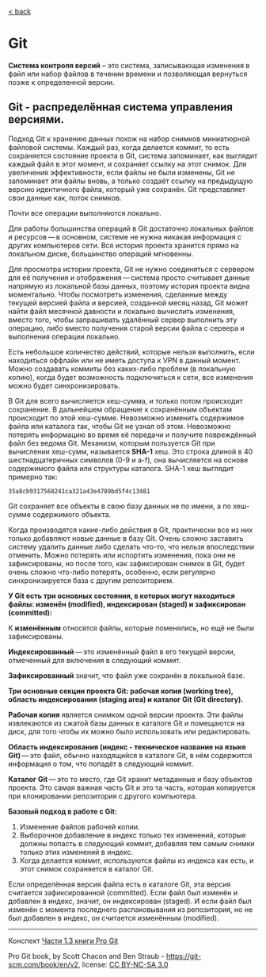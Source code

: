 [< back](/readme.md)

# Git

**Система контроля версий** – это система, записывающая изменения в файл или набор файлов в течении времени и позволяющая вернуться позже к определенной версии.

## Git - распределённая система управления версиями.

Подход Git к хранению данных похож на набор снимков миниатюрной файловой системы. Каждый раз, когда делается коммит, то есть сохраняется состояние проекта в Git, система запоминает, как выглядит каждый файл в этот момент, и сохраняет ссылку на этот снимок. Для увеличения эффективности, если файлы не были изменены, Git не запоминает эти файлы вновь, а только создаёт ссылку на предыдущую версию идентичного файла, который уже сохранён. Git представляет свои данные как, поток снимков.

Почти все операции выполняются локально.

Для работы большинства операций в Git достаточно локальных файлов и ресурсов — в основном, системе не нужна никакая информация с других компьютеров сети. Вся история проекта хранится прямо на локальном диске, большинство операций мгновенны.

Для просмотра истории проекта, Git не нужно соединяться с сервером для её получения и отображения — система просто считывает данные напрямую из локальной базы данных, поэтому история проекта видна моментально. Чтобы посмотреть изменения, сделанные между текущей версией файла и версией, созданной месяц назад, Git может найти файл месячной давности и локально вычислить изменения, вместо того, чтобы запрашивать удалённый сервер выполнить эту операцию, либо вместо получения старой версии файла с сервера и выполнения операции локально.

Есть небольшое количество действий, которые нельзя выполнить, если находиться оффлайн или не иметь доступа к VPN в данный момент. Можно создавать коммиты без каких-либо проблем (в локальную копию), когда будет возможность подключиться к сети, все изменения можно будет синхронизировать.

В Git для всего вычисляется хеш-сумма, и только потом происходит сохранение. В дальнейшем обращение к сохранённым объектам происходит по этой хеш-сумме. Невозможно изменить содержимое файла или каталога так, чтобы Git не узнал об этом. Невозможно потерять информацию во время её передачи и получите повреждённый файл без ведома Git.
Механизм, которым пользуется Git при вычислении хеш-сумм, называется **SHA-1** хеш. Это строка длиной в 40 шестнадцатеричных символов (0-9 и a-f), она вычисляется на основе содержимого файла или структуры каталога. SHA-1 хеш выглядит примерно так:

```
35a8cb9317568241ca321a43e4789bd5f4c13481
```

Git сохраняет все объекты в свою базу данных не по имени, а по хеш-сумме содержимого объекта.

Когда производятся какие-либо действия в Git, практически все из них только добавляют новые данные в базу Git. Очень сложно заставить систему удалить данные либо сделать что-то, что нельзя впоследствии отменить. Можно потерять или испортить изменения, пока они не зафиксированы, но после того, как зафиксирован снимок в Git, будет очень сложно что-либо потерять, особенно, если регулярно синхронизируется база с другим репозиторием.

**У Git есть три основных состояния, в которых могут находиться файлы: изменён (modified), индексирован (staged) и зафиксирован (committed):**

К **изменённым** относятся файлы, которые поменялись, но ещё не были зафиксированы.

**Индексированный** — это изменённый файл в его текущей версии, отмеченный для включения в следующий коммит.

**Зафиксированный** значит, что файл уже сохранён в локальной базе.

**Три основные секции проекта Git: рабочая копия (working tree), область индексирования (staging area) и каталог Git (Git directory).**

**Рабочая копия** является снимком одной версии проекта. Эти файлы извлекаются из сжатой базы данных в каталоге Git и помещаются на диск, для того чтобы их можно было использовать или редактировать.

**Область индексирования (индекс - техническое название на языке Git)** — это файл, обычно находящийся в каталоге Git, в нём содержится информация о том, что попадёт в следующий коммит.

**Каталог Git** — это то место, где Git хранит метаданные и базу объектов проекта. Это самая важная часть Git и это та часть, которая копируется при клонировании репозитория с другого компьютера.

**Базовый подход в работе с Git:**
1. Изменение файлов рабочей копии.
2. Выборочное добавление в индекс только тех изменений, которые должны попасть в следующий коммит, добавляя тем самым снимки только этих изменений в индекс.
3. Когда делается коммит, используются файлы из индекса как есть, и этот снимок сохраняется в каталог Git.

Если определённая версия файла есть в каталоге Git, эта версия считается зафиксированной (committed). Если файл был изменён и добавлен в индекс, значит, он индексирован (staged). И если файл был изменён с момента последнего распаковывания из репозитория, но не был добавлен в индекс, он считается изменённым (modified).

---

Конспект [Части 1.3 книги Pro Git](https://git-scm.com/book/ru/v2/Введение-Что-такое-Git%3F)

Pro Git book, by Scott Chacon and Ben Straub - https://git-scm.com/book/en/v2, license: [CC BY-NC-SA 3.0](https://creativecommons.org/licenses/by-nc-sa/3.0/)
